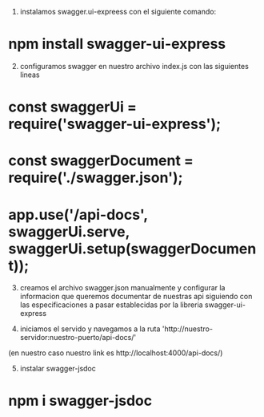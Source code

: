 
1) instalamos swagger.ui-expreess con el siguiente comando:

# npm install swagger-ui-express

2) configuramos swagger en nuestro archivo index.js con las siguientes lineas

# const swaggerUi = require('swagger-ui-express');
# const swaggerDocument = require('./swagger.json');

# app.use('/api-docs', swaggerUi.serve, swaggerUi.setup(swaggerDocument));

3) creamos el archivo swagger.json manualmente y configurar la informacion que queremos documentar de nuestras api siguiendo con las especificaciones a pasar establecidas por la libreria swagger-ui-express 

4) iniciamos el servido y navegamos a la ruta 'http://nuestro-servidor:nuestro-puerto/api-docs/' 

(en nuestro caso nuestro link es http://localhost:4000/api-docs/)


5) instalar swagger-jsdoc

# npm i swagger-jsdoc
